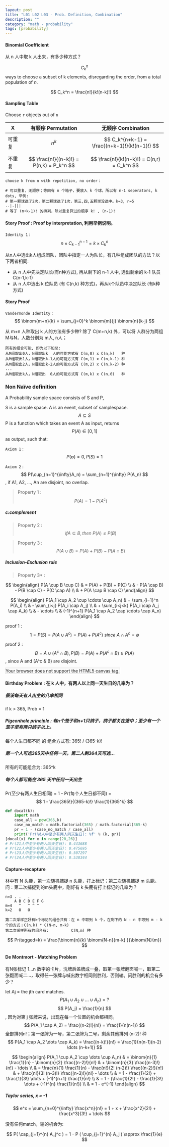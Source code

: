 ```yaml
---
layout: post
title: "L01 L02 L03 - Prob. Definition, Combination"
description: ""
category: "math - probability"
tags: [probability]
---
```


<script type="text/javascript" async
  src="https://cdn.mathjax.org/mathjax/latest/MathJax.js?config=TeX-MML-AM_CHTML">
</script>

<script type="text/x-mathjax-config">
MathJax.Hub.Config({
  displayAlign: "left",
  displayIndent: "2em"
});
</script>

#### Binomial Coefficient

从 n 人中取 k 人出来，有多少种方式？

$$ C_k^n $$ ways to choose a subset of k elements, disregarding the order, from a total population of _n_.

$$ C_k^n = \frac{n!}{k!(n-k)!} $$

#### Sampling Table

Choose `r` objects out of `n`

| X     | 有顺序 Permutation | 无顺序 Combination |
| ---   | --- | --- |
| 可重复 | $$ n^k $$ | $$ C_k^{n+k-1} =  \frac{(n+k-1)!}{k!(n-1)!} $$ |
| 不重复 | $$ \frac{n!}{(n-k)!} = P(n,k) = P_k^n $$ | $$ \frac{n!}{k!(n-k)!} = C(n,r) = C_k^n $$ |


`choose k from n with repetition, no order` : 

```text
# 可以重复，无顺序；等同有 n 个箱子，要放入 k 个球。所以有 n-1 seperators, k dots, 举例:
# 第一颗球选了2次，第二颗球选了1次，第三,四,五颗球没选中。k=3, n=5
..|.|||
# 等于 (n+k-1)! 的排列，除以重复算过的顺序 k! , (n-1)!
```

#### Story Proof : Proof by interpretation, 利用举例说明。

`Identity 1` : $$ n \times C_{k-1}^{n-1} = k \times C_k^n $$

从n人中选出k人组成团队，团队中指定一人为队长，有几种组成团队的方法？以下两者相同:

- 从 n 人中先决定队长(有n种方式), 再从剩下的 n-1 人中, 选出剩余的 k-1 队员 C(n-1,k-1)
- 从 n 人中选出 k 位队员 (有 C(n,k) 种方式)，再从k个队员中决定队长 (有k种方式)

#### Story Proof

`Vandermonde Identity` : $$ \binom{m+n}{k} = \sum_{j=0}^k \binom{m}{j} \binom{n}{k-j} $$

从 m+n 人种取出 k 人的方法有多少种? 除了 C(m+n,k) 外，可以将 人群分为两组 M与N，人数分别为 m人, n人；

```text
所有的组合可能, 即为以下加总:
从M组取出0人，N组取出k  人的可能方式有 C(m,0) x C(n,k)   种
从M组取出1人，N组取出k-1人的可能方式有 C(m,1) x C(n,k-1) 种
从M组取出2人，N组取出k-2人的可能方式有 C(m,2) x C(n,k-2) 种
...
从M组取出k人，N组取出  0人的可能方式有 C(m,k) x C(n,0)   种
```

### Non Naïve definition

A Probability sample space consists of S and P,

S is a sample space.
A is an event, subset of samplespace. $$ A \subseteq S $$
P is a function which takes an event A as input, returns $$ P(A) \in [0,1] $$ as output, such that:

`Axiom 1` : $$ P(\emptyset)=0, P(S)=1 $$

`Axiom 2` : $$ P(\cup_{n=1}^{\infty}A_n) = \sum_{n=1}^{\infty} P(A_n) $$, if A1, A2, ..., An are disjoint, no overlap.

> Property 1 : $$ P(A) = 1 - P(A^c) $$

##### c:complement

> Property 2 : $$ if  A \subseteq B, then \ P(A) \le P(B) $$ 

> Property 3 : $$ P(A \cup B) = P(A) + P(B) - P(A \cap B) $$ 

##### Inclusion-Exclusion rule

> Property 3* : 

$$
\begin{align} 
P(A \cup B \cup C)
& = P(A) + P(B) + P(C) \\ 
& - P(A \cap B) - P(B \cap C) - P(C \cap A) \\ 
& + P(A \cap B \cap C)  
\end{align}
$$

$$
\begin{align}
P(A_1 \cup A_2 \cup \cdots \cup A_n)
& = \sum_{i=1}^n P(A_i) \\
& - \sum_{i<j} P(A_i \cap A_j) \\ 
& + \sum_{i<j<k} P(A_i \cap A_j \cap A_k) \\
& - \cdots \\
& (-1)^{n+1} P(A_1 \cap A_2 \cap \cdots \cap A_n)
\end{align}
$$

proof 1 : $$ 1 = P(S) = P(A \cup A^c) = P(A) + P(A^c) \ since \ A \cap A^c = \emptyset  $$

proof 2 : $$ B = A \cup ( A^c \cap B ), P(B) = P(A) + P(A^c \cap B) \ge P(A) $$, since A and (A^c & B) are disjoint.

<canvas id="myCanvas" width="600" height="200" style="border:1px solid #d3d3d3;">
Your browser does not support the HTML5 canvas tag.</canvas>

<script>
function drawCircle(x,y,color) {
	var c = document.getElementById("myCanvas");
	var ctx = c.getContext("2d");
	ctx.globalAlpha = 0.3
	ctx.beginPath();
	ctx.arc(x, y, 50, 0, 2 * Math.PI);
	ctx.fillStyle = color;
	ctx.fill();
	ctx.lineWidth = 2;
	ctx.stroke();
}

drawCircle(100,75,'blue');
drawCircle(175,75,'yellow');

drawCircle(400,75,'blue');
drawCircle(475,75,'yellow');
drawCircle(437.5,125,'red');

</script>

#### Birthday Problem : 在 k 人中，有两人以上同一天生日的几率为？

##### 假设每天有人出生的几率相同

if k > 365, Prob = 1

##### Pigeonhole principle : 有n个笼子和n+1只鸽子，鸽子都关在笼中；至少有一个笼子里有两只鸽子以上。

每个人生日都不同 的 组合方式有: 365! / (365-k)!

##### 第一个人可选365天中任何一天，第二人剩364天可选...

所有的可能组合为: 365^k

##### 每个人都可能在 365 天中任何一天出生

Pr(至少有两人生日相同) = 1 - Pr(每个人生日都不同) = $$ 1 - \frac{365!}{(365-k)!} \frac{1}{365^k} $$

```python
def docal(k):
    import math
    case_all = pow(365,k)
    case_no_match = math.factorial(365) / math.factorial(365-k)
    pr = 1 - (case_no_match / case_all)
    print('Pr(%d人中至少有两人同天生日): %f' % (k, pr))
[docal(x) for x in range(20,26)]
# Pr(21人中至少有两人同天生日): 0.443688
# Pr(22人中至少有两人同天生日): 0.475695
# Pr(23人中至少有两人同天生日): 0.507297
# Pr(24人中至少有两人同天生日): 0.538344
```

#### Capture-recapture

林中有 N 头鹿，第一次随机捕捉 n 头鹿，打上标记；第二次随机捕捉 m 头鹿。问：第二次捕捉到的m头鹿中，刚好有 k 头鹿有打上标记的几率为？

```text
n=3 . .   .
    A B C D E F G
m=4   ^   ^ ^ ^
k=2   O   O

第二次采样正好有k个标记的组合共有：在 n 中取到 k 个，在剩下的 N - n 中取到 m - k 个的方式；C(n,k) * C(N-n, m-k)
第二次采样所有的组合有:          C(N,m) 种
```

$$
Pr(tagged=k) = \frac{\binom{n}{k} \binom{N-n}{m-k} }{\binom{N}{m}}
$$

#### De Montmort - Matching Problem

有N张标记 1...n 数字的卡片，洗牌后盖牌成一叠，取第一张牌翻面喊一，取第二张翻面喊二...，取得任一张牌与喊出数字相同则胜利，否则输。问胜利的机会有多少？

let Aj = the jth card matches. $$ P(A_1 \cup A_2 \cup \dots \cup A_n) = ? $$
$$ P(A_j) = \frac{1}{n} $$, 因为对第 j 张牌来说，出现在每一个位置的机会都相同。
$$ P(A_1 \cap A_2) = \frac{(n-2)!}{n!} = \frac{1}{n(n-1)} $$ 全部排列n!；第一张牌为一号，第二张牌为二号，剩余其他排列 (n-2)! 种
$$ P(A_1 \cap A_2 \dots \cap A_k) = \frac{(n-k)!}{n!} = \frac{1}{n(n-1)(n-2) \dots (n-k+1)} $$

$$ 
\begin{align}
P(A_1 \cup A_2 \cup \dots \cup A_n) & = \binom{n}{1} \frac{1}{n} - \binom{n}{2} \frac{(n-2)!}{n!}         & + \binom{n}{3} \frac{(n-3)!}{n!} - \dots \\
                                    & = \frac{n}{1} \frac{1}{n}  - \frac{n!}{2! (n-2)!} \frac{(n-2)!}{n!} & + \frac{n!}{3! (n-3)!} \frac{(n-3)!}{n!} - \dots \\
                                    & = 1 - \frac{1}{2!} + \frac{1}{3!} \dots + (-1)^{n+1} \frac{1}{n!} \\
                                    & = 1 - (\frac{1}{2!} - \frac{1}{3!} \dots + (-1)^{n} \frac{1}{n!}) \\
                                    & = 1 - e^{-1}
\end{align}
$$

##### Taylor series, x = -1

$$ 
e^x = \sum_{n=0}^{\infty} \frac{x^n}{n!} = 1 + x + \frac{x^2}{2!} + \frac{x^3}{3!} + \dots
$$

没有任何match，输的机会为: 

$$  
P( \cap_{j=1}^{n} A_j^c ) = 1 -  P ( \cup_{j=1}^{n} A_j ) \approx \frac{1}{e}
$$